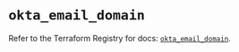 # `okta_email_domain`

Refer to the Terraform Registry for docs: [`okta_email_domain`](https://registry.terraform.io/providers/okta/okta/4.8.1/docs/resources/email_domain).
